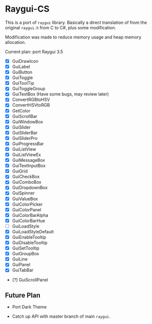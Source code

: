 # Raygui-CS

This is a port of `raygui` library. Basically a direct translation of from the original `raygui.h` from C to C#, plus some modification.

Modification was made to reduce memory usage and heap memory allocation.

Current plan: port Raygui 3.5

- [x] GuiDrawIcon
- [x] GuiLabel
- [x] GuiButton
- [x] GuiToggle
- [x] GuiToolTip
- [x] GuiToggleGroup
- [x] GuiTextBox (Have some bugs, may review later)
- [x] ConvertRGBtoHSV
- [x] ConvertHSVtoRGB
- [x] GetColor
- [x] GuiScrollBar
- [x] GuiWindowBox
- [x] GuiSlider
- [x] GuiSliderBar
- [x] GuiSliderPro
- [x] GuiProgressBar
- [x] GuiListView
- [x] GuiListViewEx
- [x] GuiMessageBox
- [x] GuiTextInputBox
- [x] GuiGrid
- [x] GuiCheckBox
- [x] GuiComboBox
- [x] GuiDropdownBox
- [x] GuiSpinner
- [x] GuiValueBox
- [x] GuiColorPicker
- [x] GuiColorPanel
- [x] GuiColorBarAlpha
- [x] GuiColorBarHue
- [ ] GuiLoadStyle
- [x] GuiLoadStyleDefault
- [x] GuiEnableTooltip
- [x] GuiDisableTooltip
- [x] GuiSetTooltip
- [x] GuiGroupBox
- [x] GuiLine
- [x] GuiPanel
- [x] GuiTabBar
- [?] GuiScrollPanel

## Future Plan

- Port Dark Theme

- Catch up API with master branch of main `raygui`.
